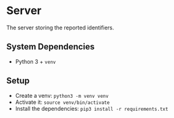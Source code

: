 # Server
The server storing the reported identifiers.

## System Dependencies
* Python 3 + `venv`

## Setup
* Create a venv: `python3 -m venv venv`
* Activate it: `source venv/bin/activate`
* Install the dependencies: `pip3 install -r requirements.txt`

